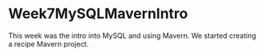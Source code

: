 # Week7MySQLMavernIntro

This week was the intro into MySQL and using Mavern. We started creating a recipe Mavern project. 
